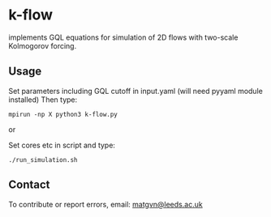 # k-flow
implements GQL equations for simulation of 2D flows with two-scale Kolmogorov forcing.

## Usage
Set parameters including GQL cutoff in input.yaml (will need pyyaml module installed)
Then type:

```terminal
mpirun -np X python3 k-flow.py

```
or

Set cores etc in script and type:
```terminal
./run_simulation.sh

```

## Contact
To contribute or report errors, email: matgvn@leeds.ac.uk